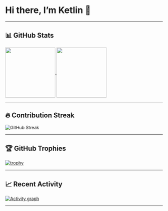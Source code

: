 # Hi there, I’m Ketlin 👋 

---

## 📊 GitHub Stats

<a href="https://github.com/anuraghazra/github-readme-stats">
  <img align="center" height="160" src="https://github-readme-stats.vercel.app/api?username=kmdickey&show_icons=true&theme=default" />
</a>
<a href="https://github.com/anuraghazra/github-readme-stats">
  <img align="center" height="160" src="https://github-readme-stats.vercel.app/api/top-langs/?username=kmdickey&layout=compact&theme=default" />
</a>

---

## 🔥 Contribution Streak

![GitHub Streak](https://streak-stats.demolab.com?user=kmdickey&theme=default&hide_border=true)

---

## 🏆 GitHub Trophies

[![trophy](https://github-profile-trophy.vercel.app/?username=kmdickey&theme=flat&margin-w=10&margin-h=10)](https://github.com/ryo-ma/github-profile-trophy)

---

## 📈 Recent Activity

[![Activity graph](https://github-readme-activity-graph.vercel.app/graph?username=kmdickey&theme=github-light)](https://github.com/Ashutosh00710/github-readme-activity-graph)

---
